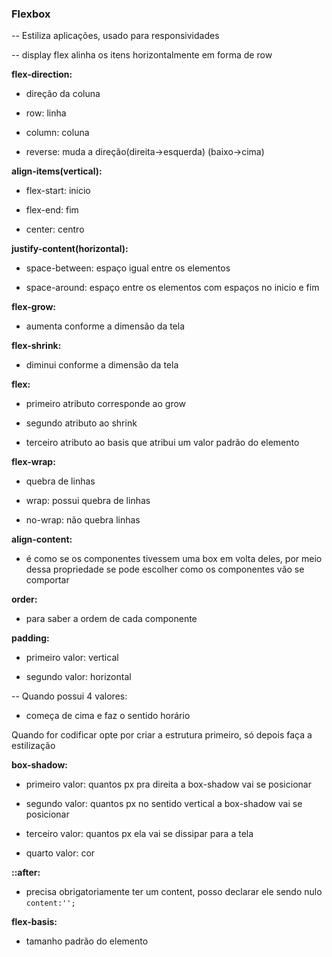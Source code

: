 ### **Flexbox**

-- Estiliza aplicações, usado para responsividades

-- display flex alinha os itens horizontalmente em forma de row

**flex-direction:**

- direção da coluna 

- row: linha

- column: coluna

- reverse: muda a direção(direita->esquerda) (baixo->cima)

**align-items(vertical):**

- flex-start: inicio

- flex-end: fim

- center: centro

**justify-content(horizontal):**

- space-between: espaço igual entre os elementos

- space-around: espaço entre os elementos com espaços no inicio e fim

**flex-grow:**

- aumenta conforme a dimensão da tela

**flex-shrink:**

- diminui conforme a dimensão da tela

**flex:**

- primeiro atributo corresponde ao grow

- segundo atributo ao shrink

- terceiro atributo ao basis que atribui um valor padrão do elemento

**flex-wrap:**

- quebra de linhas

- wrap: possui quebra de linhas

- no-wrap: não quebra linhas

**align-content:**

- é como se os componentes tivessem uma box em volta deles, por meio dessa propriedade se pode escolher como os componentes vão se comportar

**order:**

- para saber a ordem de cada componente

**padding:**

- primeiro valor: vertical

- segundo valor: horizontal

-- Quando possui 4 valores:

- começa de cima e faz o sentido horário

Quando for codificar opte por criar a estrutura primeiro, só depois faça a estilização

**box-shadow:**

- primeiro valor: quantos px pra direita a box-shadow vai se posicionar

- segundo valor: quantos px no sentido vertical a box-shadow vai se posicionar

- terceiro valor: quantos px ela vai se dissipar para a tela

- quarto valor: cor

**::after:**

- precisa obrigatoriamente ter um content, posso declarar ele sendo nulo `content:'';`

**flex-basis:**

- tamanho padrão do elemento